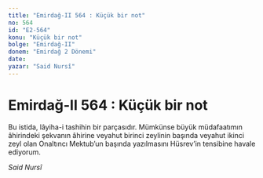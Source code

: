 ```yaml
---
title: "Emirdağ-II 564 : Küçük bir not"
no: 564
id: "E2-564"
konu: "Küçük bir not"
bolge: "Emirdağ-II"
donem: "Emirdağ 2 Dönemi"
date: 
yazar: "Said Nursî"
---
```


# Emirdağ-II 564 : Küçük bir not

Bu istida, lâyiha-i tashihin bir parçasıdır. Mümkünse büyük müdafaatımın âhirindeki şekvanın âhirine veyahut birinci zeylinin başında veyahut ikinci zeyl olan Onaltıncı Mektub’un başında yazılmasını Hüsrev’in tensibine havale ediyorum.

*Said Nursî*
